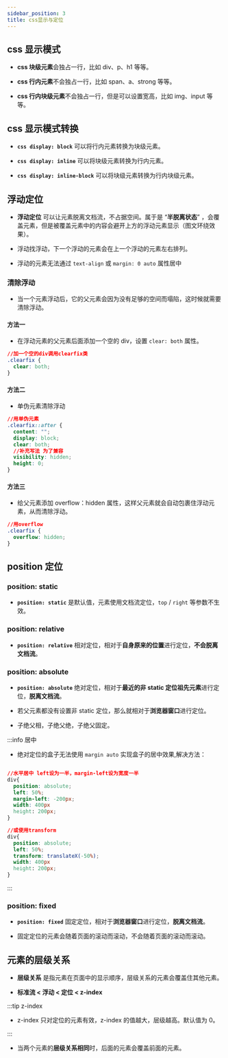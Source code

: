 ```yaml
---
sidebar_position: 3
title: css显示与定位
---
```


## css 显示模式

<!-- #### css 块级元素 -->

- **css 块级元素**会独占一行，比如 div、p、h1 等等。

<!-- #### css 行内元素 -->

- **css 行内元素**不会独占一行，比如 span、a、strong 等等。

<!-- #### css 行内块级元素 -->

- **css 行内块级元素**不会独占一行，但是可以设置宽高，比如 img、input 等等。

## css 显示模式转换

<!-- #### css display: block -->

- **`css display: block`** 可以将行内元素转换为块级元素。

<!-- #### css display: inline -->

- **`css display: inline`** 可以将块级元素转换为行内元素。

<!-- #### css display: inline-block -->

- **`css display: inline-block`** 可以将块级元素转换为行内块级元素。

## 浮动定位

- **浮动定位** 可以让元素脱离文档流，不占据空间。属于是 “**半脱离状态**” ，会覆盖元素，但是被覆盖元素中的内容会避开上方的浮动元素显示（图文环绕效果）。

- 浮动找浮动，下一个浮动的元素会在上一个浮动的元素左右排列。

- 浮动的元素无法通过 `text-align` 或 `margin: 0 auto` 属性居中

### 清除浮动

- 当一个元素浮动后，它的父元素会因为没有足够的空间而塌陷，这时候就需要清除浮动。

#### 方法一

- 在浮动元素的父元素后面添加一个空的 div，设置 `clear: both` 属性。

```css
//加一个空的div调用clearfix类
.clearfix {
  clear: both;
}
```

#### 方法二

- 单伪元素清除浮动

```css
//用单伪元素
.clearfix::after {
  content: "";
  display: block;
  clear: both;
  //补充写法 为了兼容
  visibility: hidden;
  height: 0;
}
```

#### 方法三

- 给父元素添加 overflow：hidden 属性，这样父元素就会自动包裹住浮动元素，从而清除浮动。

```css
//用overflow
.clearfix {
  overflow: hidden;
}
```

## position 定位

### position: static

- **`position: static`** 是默认值，元素使用文档流定位，`top` / `right` 等参数不生效。

### position: relative

- **`position: relative`** 相对定位，相对于**自身原来的位置**进行定位，**不会脱离文档流**。

### position: absolute

- **`position: absolute`** 绝对定位，相对于**最近的非 static 定位祖先元素**进行定位，**脱离文档流**。

- 若父元素都没有设置非 static 定位，那么就相对于**浏览器窗口**进行定位。

- 子绝父相，子绝父绝，子绝父固定。

:::info 居中

- 绝对定位的盒子无法使用 `margin auto` 实现盒子的居中效果,解决方法：

```css

//水平居中 left设为一半，margin-left设为宽度一半
div{
  position: absolute;
  left: 50%;
  margin-left: -200px;
  width: 400px
  height: 200px;
}

//或使用transform
div{
  position: absolute;
  left: 50%;
  transform: translateX(-50%);
  width: 400px
  height: 200px;
}

```

:::

### position: fixed

- **`position: fixed`** 固定定位，相对于**浏览器窗口**进行定位，**脱离文档流**。

- 固定定位的元素会随着页面的滚动而滚动，不会随着页面的滚动而滚动。

## 元素的层级关系

- **层级关系** 是指元素在页面中的显示顺序，层级关系的元素会覆盖住其他元素。

- **标准流 < 浮动 < 定位 < z-index**

:::tip z-index

- z-index 只对定位的元素有效，z-index 的值越大，层级越高。默认值为 0。

:::

- 当两个元素的**层级关系相同**时，后面的元素会覆盖前面的元素。
